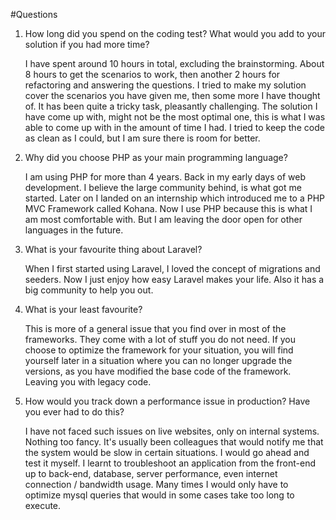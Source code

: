 #Questions

1. How long did you spend on the coding test? What would you add to your solution if you had more time?

    I have spent around 10 hours in total, excluding the brainstorming. About 8 hours to get the scenarios to work, then another 2 hours for refactoring and answering the questions.
    I tried to make my solution cover the scenarios you have given me, then some more I have thought of. It has been quite a tricky task, pleasantly challenging. 
    The solution I have come up with, might not be the most optimal one, this is what I was able to come up with in the amount of time I had.
    I tried to keep the code as clean as I could, but I am sure there is room for better.
    
    
2. Why did you choose PHP as your main programming language?

    I am using PHP for more than 4 years. Back in my early days of web development. I believe the large community behind, is what got me started. Later on I landed on an internship which introduced me to a PHP MVC Framework called Kohana. Now I use PHP because this is what I am most comfortable with. But I am leaving the door open for other languages in the future.
    
3. What is your favourite thing about Laravel? 

    When I first started using Laravel, I loved the concept of migrations and seeders. Now I just enjoy how easy Laravel makes your life. Also it has a big community to help you out.
    
4. What is your least favourite?

    This is more of a general issue that you find over in most of the frameworks. They come with a lot of stuff you do not need. If you choose to optimize the framework for your situation, you will find yourself later in a situation where you can no longer upgrade the versions, as you have modified the base code of the framework. Leaving you with legacy code.
    
5. How would you track down a performance issue in production? Have you ever had to do this?

    I have not faced such issues on live websites, only on internal systems. Nothing too fancy. It's usually been colleagues that would notify me that the system would be slow in certain situations. I would go ahead and test it myself. I learnt to troubleshoot an application from the front-end up to back-end, database, server performance, even internet connection / bandwidth usage. Many times I would only have to optimize mysql queries that would in some cases take too long to execute. 